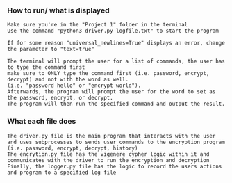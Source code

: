 ### How to run/ what is displayed
    Make sure you're in the "Project 1" folder in the terminal
    Use the command "python3 driver.py logfile.txt" to start the program

    If for some reason "universal_newlines=True" displays an error, change the parameter to "text=true"
    
    The terminal will prompt the user for a list of commands, the user has to type the command first
    make sure to ONLY type the command first (i.e. password, encrypt, decrypt) and not with the word as well. 
    (i.e. "password hello" or "encrypt world").
    Afterwards, the program will prompt the user for the word to set as the password, encrypt, or decrypt.
    The program will then run the specified command and output the result.
### What each file does
    The driver.py file is the main program that interacts with the user and uses subprocesses to sends user commands to the encryption program
    (i.e. password, encrypt, decrypt, history)
    The encrytion.py file has the vigenere cypher logic within it and communicates with the driver to run the encryption and decryption
    Finally, the logger.py file has the logic to record the users actions and program to a specified log file
